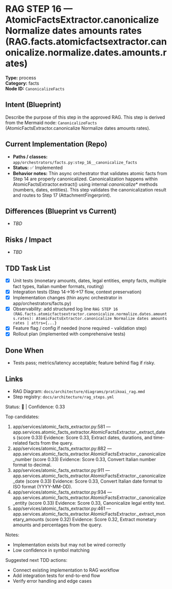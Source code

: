 # RAG STEP 16 — AtomicFactsExtractor.canonicalize Normalize dates amounts rates (RAG.facts.atomicfactsextractor.canonicalize.normalize.dates.amounts.rates)

**Type:** process  
**Category:** facts  
**Node ID:** `CanonicalizeFacts`

## Intent (Blueprint)
Describe the purpose of this step in the approved RAG. This step is derived from the Mermaid node: `CanonicalizeFacts` (AtomicFactsExtractor.canonicalize Normalize dates amounts rates).

## Current Implementation (Repo)
- **Paths / classes:** `app/orchestrators/facts.py:step_16__canonicalize_facts`
- **Status:** ✅ Implemented
- **Behavior notes:** Thin async orchestrator that validates atomic facts from Step 14 are properly canonicalized. Canonicalization happens within AtomicFactsExtractor.extract() using internal _canonicalize_* methods (numbers, dates, entities). This step validates the canonicalization result and routes to Step 17 (AttachmentFingerprint).

## Differences (Blueprint vs Current)
- _TBD_

## Risks / Impact
- _TBD_

## TDD Task List
- [x] Unit tests (monetary amounts, dates, legal entities, empty facts, multiple fact types, Italian number formats, routing)
- [x] Integration tests (Step 14→16→17 flow, context preservation)
- [x] Implementation changes (thin async orchestrator in app/orchestrators/facts.py)
- [x] Observability: add structured log line
  `RAG STEP 16 (RAG.facts.atomicfactsextractor.canonicalize.normalize.dates.amounts.rates): AtomicFactsExtractor.canonicalize Normalize dates amounts rates | attrs={...}`
- [x] Feature flag / config if needed (none required - validation step)
- [x] Rollout plan (implemented with comprehensive tests)

## Done When
- Tests pass; metrics/latency acceptable; feature behind flag if risky.

## Links
- RAG Diagram: `docs/architecture/diagrams/pratikoai_rag.mmd`
- Step registry: `docs/architecture/rag_steps.yml`


<!-- AUTO-AUDIT:BEGIN -->
Status: 🔌  |  Confidence: 0.33

Top candidates:
1) app/services/atomic_facts_extractor.py:581 — app.services.atomic_facts_extractor.AtomicFactsExtractor._extract_dates (score 0.33)
   Evidence: Score 0.33, Extract dates, durations, and time-related facts from the query.
2) app/services/atomic_facts_extractor.py:882 — app.services.atomic_facts_extractor.AtomicFactsExtractor._canonicalize_number (score 0.33)
   Evidence: Score 0.33, Convert Italian number format to decimal.
3) app/services/atomic_facts_extractor.py:911 — app.services.atomic_facts_extractor.AtomicFactsExtractor._canonicalize_date (score 0.33)
   Evidence: Score 0.33, Convert Italian date format to ISO format (YYYY-MM-DD).
4) app/services/atomic_facts_extractor.py:934 — app.services.atomic_facts_extractor.AtomicFactsExtractor._canonicalize_entity (score 0.33)
   Evidence: Score 0.33, Canonicalize legal entity text.
5) app/services/atomic_facts_extractor.py:461 — app.services.atomic_facts_extractor.AtomicFactsExtractor._extract_monetary_amounts (score 0.32)
   Evidence: Score 0.32, Extract monetary amounts and percentages from the query.

Notes:
- Implementation exists but may not be wired correctly
- Low confidence in symbol matching

Suggested next TDD actions:
- Connect existing implementation to RAG workflow
- Add integration tests for end-to-end flow
- Verify error handling and edge cases
<!-- AUTO-AUDIT:END -->